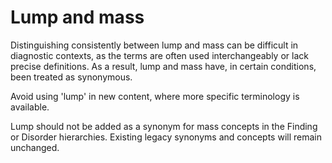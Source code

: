 # Lump and mass

Distinguishing consistently between lump and mass can be difficult in diagnostic contexts, as the terms are often used interchangeably or lack precise definitions.  As a result, lump and mass have, in certain conditions, been treated as synonymous.

Avoid using 'lump' in new content, where more specific terminology is available.

Lump should not be added as a synonym for mass concepts in the Finding or Disorder hierarchies. Existing legacy synonyms and concepts will remain unchanged.
